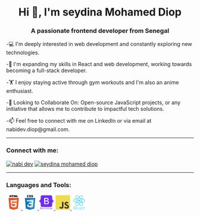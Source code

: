 <h1 align="center">Hi 👋, I'm seydina Mohamed Diop</h1>
<h3 align="center">A passionate frontend developer from Senegal</h3>

<p>-💻 I'm deeply interested in web development and constantly exploring new technologies.</p>
<p>-🌱 I'm expanding my skills in React and web development, working towards becoming a full-stack developer.</p>
<p>-🏋️ I enjoy staying active through gym workouts and I'm also an anime enthusiast.</p> 
<p>-👀 Looking to Collaborate On: Open-source JavaScript projects, or any initiative that allows me to contribute to impactful tech solutions.</p>
<p>-📫 Feel free to connect with me on LinkedIn or via email at nabidev.diop@gmail.com.</p>

---

<h3 align="left">Connect with me:</h3>
<p align="left">
<a href="https://dev.to/nabi dev" target="blank"><img align="center" src="https://raw.githubusercontent.com/rahuldkjain/github-profile-readme-generator/master/src/images/icons/Social/devto.svg" alt="nabi dev" height="30" width="40" /></a>
<a href="https://linkedin.com/in/seydina mohamed diop" target="blank"><img align="center" src="https://raw.githubusercontent.com/rahuldkjain/github-profile-readme-generator/master/src/images/icons/Social/linked-in-alt.svg" alt="seydina mohamed diop" height="30" width="40" /></a>
</p>

---

<h3 align="left">Languages and Tools:</h3>
<p align="left"> 
    <a href="https://getbootstrap.com" target="_blank" rel="noreferrer">
        <img src="https://raw.githubusercontent.com/devicons/devicon/master/icons/html5/html5-original-wordmark.svg" alt="html5" width="40" height="40"/> 
    </a>
    <a href="https://www.w3schools.com/css/" target="_blank" rel="noreferrer">
        <img src="https://raw.githubusercontent.com/devicons/devicon/master/icons/css3/css3-original-wordmark.svg" alt="css3" width="40" height="40"/>
    </a> 
    <a href="https://www.w3.org/html/" target="_blank" rel="noreferrer">
    <img src="https://raw.githubusercontent.com/devicons/devicon/master/icons/bootstrap/bootstrap-plain-wordmark.svg" alt="bootstrap" width="40" height="40"/> 
    </a> 
    <a href="https://developer.mozilla.org/en-US/docs/Web/JavaScript" target="_blank" rel="noreferrer">
        <img src="https://raw.githubusercontent.com/devicons/devicon/master/icons/javascript/javascript-original.svg" alt="javascript" width="40" height="40"/> 
    </a> 
    <a href="https://reactjs.org/" target="_blank" rel="noreferrer">
        <img src="https://raw.githubusercontent.com/devicons/devicon/master/icons/react/react-original-wordmark.svg" alt="react" width="40" height="40"/> 
    </a> 
</p>
